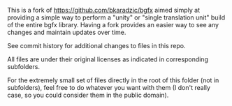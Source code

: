This is a fork of https://github.com/bkaradzic/bgfx aimed simply at providing a simple way
to perform a "unity" or "single translation unit" build of the entire bgfx library.
Having a fork provides an easier way to see any changes and maintain updates over time.

See commit history for additional changes to files in this repo.

All files are under their original licenses as indicated in corresponding subfolders.

For the extremely small set of files directly in the root of this folder (not in subfolders),
feel free to do whatever you want with them (I don't really case, so you could consider them in the public domain).

